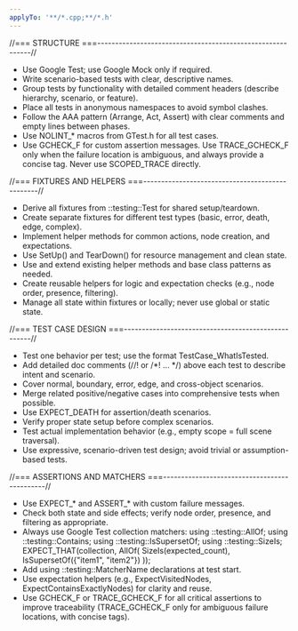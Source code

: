 ```yaml
---
applyTo: '**/*.cpp;**/*.h'
---
```

//=== STRUCTURE ===-----------------------------------------------------------//
- Use Google Test; use Google Mock only if required.
- Write scenario-based tests with clear, descriptive names.
- Group tests by functionality with detailed comment headers (describe
  hierarchy, scenario, or feature).
- Place all tests in anonymous namespaces to avoid symbol clashes.
- Follow the AAA pattern (Arrange, Act, Assert) with clear comments and empty
  lines between phases.
- Use NOLINT_* macros from GTest.h for all test cases.
- Use GCHECK_F for custom assertion messages. Use TRACE_GCHECK_F only when the
  failure location is ambiguous, and always provide a concise tag. Never use
  SCOPED_TRACE directly.

//=== FIXTURES AND HELPERS ===------------------------------------------------//
- Derive all fixtures from ::testing::Test for shared setup/teardown.
- Create separate fixtures for different test types (basic, error, death, edge,
  complex).
- Implement helper methods for common actions, node creation, and expectations.
- Use SetUp() and TearDown() for resource management and clean state.
- Use and extend existing helper methods and base class patterns as needed.
- Create reusable helpers for logic and expectation checks (e.g., node order,
  presence, filtering).
- Manage all state within fixtures or locally; never use global or static state.

//=== TEST CASE DESIGN ===----------------------------------------------------//
- Test one behavior per test; use the format TestCase_WhatIsTested.
- Add detailed doc comments (//! or /*! ... */) above each test to describe
  intent and scenario.
- Cover normal, boundary, error, edge, and cross-object scenarios.
- Merge related positive/negative cases into comprehensive tests when possible.
- Use EXPECT_DEATH for assertion/death scenarios.
- Verify proper state setup before complex scenarios.
- Test actual implementation behavior (e.g., empty scope = full scene
  traversal).
- Use expressive, scenario-driven test design; avoid trivial or assumption-based
  tests.

//=== ASSERTIONS AND MATCHERS ===---------------------------------------------//
- Use EXPECT_* and ASSERT_* with custom failure messages.
- Check both state and side effects; verify node order, presence, and filtering
  as appropriate.
- Always use Google Test collection matchers: using ::testing::AllOf; using
  ::testing::Contains; using ::testing::IsSupersetOf; using ::testing::SizeIs;
  EXPECT_THAT(collection, AllOf( SizeIs(expected_count), IsSupersetOf({"item1",
  "item2"}) ));
- Add using ::testing::MatcherName declarations at test start.
- Use expectation helpers (e.g., ExpectVisitedNodes, ExpectContainsExactlyNodes)
  for clarity and reuse.
- Use GCHECK_F or TRACE_GCHECK_F for all critical assertions to improve
  traceability (TRACE_GCHECK_F only for ambiguous failure locations, with
  concise tags).
